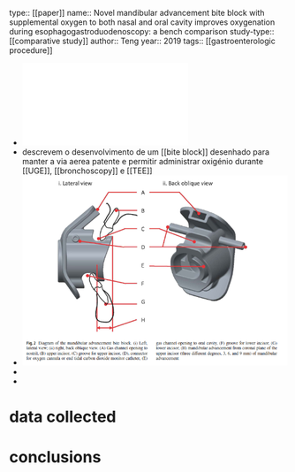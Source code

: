 type:: [[paper]]
name:: Novel mandibular advancement bite block with supplemental oxygen to both nasal and oral cavity improves oxygenation during esophagogastroduodenoscopy: a bench comparison
study-type:: [[comparative study]]
author:: Teng
year:: 2019
tags:: [[gastroenterologic procedure]]

- ![teng-wei-nung-novel-mandibular-advancement-bite-block.pdf](../assets/teng-wei-nung-novel-mandibular-advancement-bite-block_1681819037902_0.pdf)
- descrevem o desenvolvimento de um [[bite block]] desenhado para manter a via aerea patente e permitir administrar oxigénio durante [[UGE]], [[bronchoscopy]] e [[TEE]]
- ![image.png](../assets/image_1681819231652_0.png)
-
-
# data collected
# conclusions